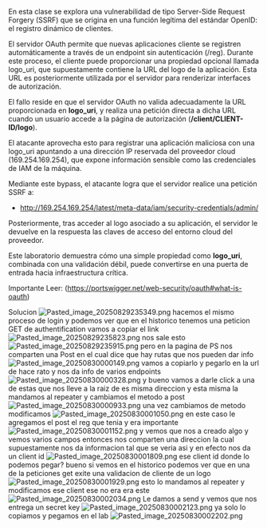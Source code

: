 En esta clase se explora una vulnerabilidad de tipo Server-Side Request Forgery (SSRF) que se origina en una función legítima del estándar OpenID: el registro dinámico de clientes.

El servidor OAuth permite que nuevas aplicaciones cliente se registren automáticamente a través de un endpoint sin autenticación (/reg). Durante este proceso, el cliente puede proporcionar una propiedad opcional llamada logo_uri, que supuestamente contiene la URL del logo de la aplicación. Esta URL es posteriormente utilizada por el servidor para renderizar interfaces de autorización.

El fallo reside en que el servidor OAuth no valida adecuadamente la URL proporcionada en **logo_uri**, y realiza una petición directa a dicha URL cuando un usuario accede a la página de autorización (**/client/CLIENT-ID/logo**).

El atacante aprovecha esto para registrar una aplicación maliciosa con una logo_uri apuntando a una dirección IP reservada del proveedor cloud (169.254.169.254), que expone información sensible como las credenciales de IAM de la máquina.

Mediante este bypass, el atacante logra que el servidor realice una petición SSRF a:

- http://169.254.169.254/latest/meta-data/iam/security-credentials/admin/

Posteriormente, tras acceder al logo asociado a su aplicación, el servidor le devuelve en la respuesta las claves de acceso del entorno cloud del proveedor.

Este laboratorio demuestra cómo una simple propiedad como **logo_uri**, combinada con una validación débil, puede convertirse en una puerta de entrada hacia infraestructura crítica.

Importante Leer: (https://portswigger.net/web-security/oauth#what-is-oauth)

Solucion
![Pasted_image_20250829235349.png](Imagenes/Pasted_image_20250829235349.png)
hacemos el mismo proceso de login y podemos ver que en el historico tenemos una peticion GET de authentification vamos a copiar el link
![Pasted_image_20250829235823.png](Imagenes/Pasted_image_20250829235823.png)
nos sale esto 
![Pasted_image_20250829235915.png](Imagenes/Pasted_image_20250829235915.png)
pero en la pagina de PS nos comparten una Post en el cual dice que hay rutas que nos pueden dar info
![Pasted_image_20250830000149.png](Imagenes/Pasted_image_20250830000149.png)
vamos a copiarlo y pegarlo en la url de hace rato
y nos da info de varios endpoints
![Pasted_image_20250830000328.png](Imagenes/Pasted_image_20250830000328.png)
y bueno vamos a darle click a una de estas que nos lleve a la raiz de es misma direccion
y esta misma la mandamos al repeater y cambiamos el metodo a post
![Pasted_image_20250830000933.png](Imagenes/Pasted_image_20250830000933.png)
una vez cambiamos de metodo modificamos
![Pasted_image_20250830001050.png](Imagenes/Pasted_image_20250830001050.png)
en este caso le agregamos el post el reg que tenia y era importante
![Pasted_image_20250830001152.png](Imagenes/Pasted_image_20250830001152.png)
y vemos que nos a creado algo y vemos varios campos 
entonces nos comparten una direccion la cual supuestamente nos da informacion
tal que se veria asi y en efecto nos da un client id
![Pasted_image_20250830001809.png](Imagenes/Pasted_image_20250830001809.png)
ese client id donde lo podemos pegar?
bueno si vemos en el historico podemos ver que en una de la peticiones get exite una validacion de cliente de un logo
![Pasted_image_20250830001929.png](Imagenes/Pasted_image_20250830001929.png)
esto lo mandamos al repeater y modificamos ese client
ese no era era este
![Pasted_image_20250830002034.png](Imagenes/Pasted_image_20250830002034.png)
Le damos a send y vemos que nos entrega un secret key
![Pasted_image_20250830002123.png](Imagenes/Pasted_image_20250830002123.png)
ya solo lo copiamos y pegamos en el lab
![Pasted_image_20250830002202.png](Imagenes/Pasted_image_20250830002202.png)


